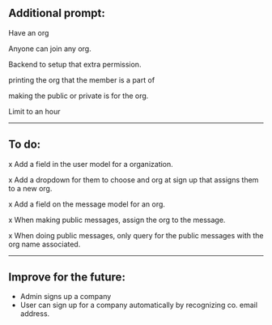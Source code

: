 ## Additional prompt:

Have an org

Anyone can join any org.

Backend to setup that extra permission.

printing the org that the member is a part of

making the public or private is for the org.

Limit to an hour

--------------------------
## To do:

x Add a field in the user model for a organization.

x Add a dropdown for them to choose and org at sign up that assigns them to a new org.

x Add a field on the message model for an org.

x When making public messages, assign the org to the message.

x When doing public messages, only query for the public messages with the org name associated.

--------------------------

## Improve for the future:
- Admin signs up a company
- User can sign up for a company automatically by recognizing co. email address.

